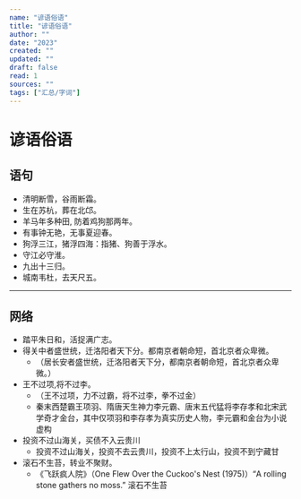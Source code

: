 ```yaml
---
name: "谚语俗语"
title: "谚语俗语"
author: ""
date: "2023"
created: ""
updated: ""
draft: false
read: 1
sources: ""
tags: ["汇总/字词"]
---
```


# 谚语俗语

## 语句

- 清明断雪，谷雨断霜。
- 生在苏杭，葬在北邙。
- 羊马年多种田, 防着鸡狗那两年。
- 有事钟无艳，无事夏迎春。
- 狗浮三江，猪浮四海：指猪、狗善于浮水。
- 守江必守淮。
- 九出十三归。
- 城南韦杜，去天尺五。

---

## 网络

- 踏平朱日和，活捉满广志。
- 得关中者盛世统，迁洛阳者天下分。都南京者朝命短，首北京者众卑微。
  - （居长安者盛世统，迁洛阳者天下分，都南京者朝命短，首北京者众卑微。）
- 王不过项,将不过李。
  - （王不过项，力不过霸，将不过李，拳不过金）
  - 秦末西楚霸王项羽、隋唐天生神力李元霸、唐末五代猛将李存孝和北宋武学奇才金台，其中仅项羽和李存孝为真实历史人物，李元霸和金台为小说虚构
- 投资不过山海关，买债不入云贵川
  - 投资不过山海关，投资不去云贵川，投资不上太行山，投资不到宁藏甘
- 滚石不生苔，转业不聚财。
  - 《飞跃疯人院》（One Flew Over the Cuckoo's Nest (1975)）“A rolling stone gathers no moss.” 滚石不生苔

